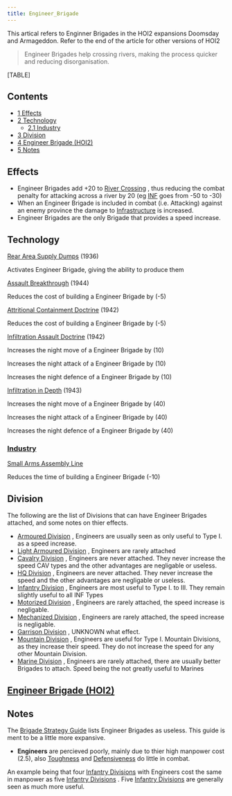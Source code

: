 ```yaml
---
title: Engineer_Brigade
---
```



This artical refers to Enginner Brigades in the HOI2 expansions Doomsday
and Armageddon. Refer to the end of the article for other versions of
HOI2

> Engineer Brigades help crossing rivers, making the process quicker and
> reducing disorganisation.

[TABLE]

## Contents

-   [ 1 Effects ](#Effects)
-   [ 2 Technology ](#Technology)
    -   [ 2.1 Industry ](#Industry)
-   [ 3 Division ](#Division)
-   [ 4 Engineer Brigade (HOI2) ](#Engineer_Brigade_.28HOI2.29)
-   [ 5 Notes ](#Notes)

##  Effects 

-   Engineer Brigades add +20 to [River
    Crossing](/wiki/index.php?title=River_Crossing&action=edit&redlink=1 "River Crossing (page does not exist)")
    , thus reducing the combat penalty for attacking across a river by
    20 (eg
    [INF](/wiki/index.php?title=INF&action=edit&redlink=1 "INF (page does not exist)")
    goes from -50 to -30)
-   When an Engineer Brigade is included in combat (i.e. Attacking)
    against an enemy province the damage to
    [Infrastructure](/wiki/index.php?title=Infrastructure&action=edit&redlink=1 "Infrastructure (page does not exist)")
    is increased.
-   Engineer Brigades are the only Brigade that provides a speed
    increase.

##  Technology 

[Rear Area Supply
Dumps](/wiki/index.php?title=Rear_Area_Supply_Dumps&action=edit&redlink=1 "Rear Area Supply Dumps (page does not exist)")
(1936)

Activates Engineer Brigade, giving the ability to produce them

[Assault
Breakthrough](/wiki/index.php?title=Assault_Breakthrough&action=edit&redlink=1 "Assault Breakthrough (page does not exist)")
(1944)

Reduces the cost of building a Engineer Brigade by (-5)

[Attritional Containment
Doctrine](/wiki/index.php?title=Attritional_Containment_Doctrine&action=edit&redlink=1 "Attritional Containment Doctrine (page does not exist)")
(1942)

Reduces the cost of building a Engineer Brigade by (-5)

[Infiltration Assault
Doctrine](/wiki/index.php?title=Infiltration_Assault_Doctrine&action=edit&redlink=1 "Infiltration Assault Doctrine (page does not exist)")
(1942)

Increases the night move of a Engineer Brigade by (10)

Increases the night attack of a Engineer Brigade by (10)

Increases the night defence of a Engineer Brigade by (10)

[Infiltration in
Depth](/wiki/index.php?title=Infiltration_in_Depth&action=edit&redlink=1 "Infiltration in Depth (page does not exist)")
(1943)

Increases the night move of a Engineer Brigade by (40)

Increases the night attack of a Engineer Brigade by (40)

Increases the night defence of a Engineer Brigade by (40)

###  [Industry](/wiki/index.php?title=Industry&action=edit&redlink=1 "Industry (page does not exist)") 

[Small Arms Assembly
Line](/wiki/index.php?title=Small_Arms_Assembly_Line&action=edit&redlink=1 "Small Arms Assembly Line (page does not exist)")

Reduces the time of building a Engineer Brigade (-10)

##  Division 

The following are the list of Divisions that can have Engineer Brigades
attached, and some notes on thier effects.

-   [Armoured
    Division](/wiki/index.php?title=Armoured_Division&action=edit&redlink=1 "Armoured Division (page does not exist)")
    , Engineers are usually seen as only useful to Type I. as a speed
    increase.
-   [Light Armoured
    Division](/wiki/index.php?title=Light_Armoured_Division&action=edit&redlink=1 "Light Armoured Division (page does not exist)")
    , Engineers are rarely attached
-   [Cavalry Division](/wiki/Cavalry_Division "Cavalry Division") ,
    Engineers are never attached. They never increase the speed CAV
    types and the other advantages are negligable or useless.
-   [HQ Division](/wiki/HQ_Division "HQ Division") , Engineers are never
    attached. They never increase the speed and the other advantages are
    negligable or useless.
-   [Infantry Division](/wiki/Infantry_Division "Infantry Division") ,
    Engineers are most useful to Type I. to III. They remain slightly
    useful to all INF Types
-   [Motorized Division](/wiki/Motorized_Division "Motorized Division")
    , Engineers are rarely attached, the speed increase is negligable.
-   [Mechanized
    Division](/wiki/Mechanized_Division "Mechanized Division") ,
    Engineers are rarely attached, the speed increase is negligable.
-   [Garrison Division](/wiki/Garrison_Division "Garrison Division") ,
    UNKNOWN what effect.
-   [Mountain Division](/wiki/Mountain_Division "Mountain Division") ,
    Engineers are useful for Type I. Mountain Divisions, as they
    increase their speed. They do not increase the speed for any other
    Mountain Division.
-   [Marine Division](/wiki/Marine_Division "Marine Division") ,
    Engineers are rarely attached, there are usually better Brigades to
    attach. Speed being the not greatly useful to Marines

##    [Engineer Brigade (HOI2)](/wiki/Engineer_Brigade_(HOI2) "Engineer Brigade (HOI2)") 

##  Notes 

The [Brigade Strategy
Guide](/wiki/Brigade_Strategy_Guide "Brigade Strategy Guide") lists
Engineer Brigades as useless. This guide is ment to be a little more
expansive.

-   **Engineers** are percieved poorly, mainly due to thier high
    manpower cost (2.5), also
    [Toughness](/wiki/index.php?title=Toughness&action=edit&redlink=1 "Toughness (page does not exist)")
    and
    [Defensiveness](/wiki/index.php?title=Defensiveness&action=edit&redlink=1 "Defensiveness (page does not exist)")
    do little in combat.

An example being that four [Infantry
Divisions](/wiki/Infantry_Division "Infantry Division") with Engineers
cost the same in manpower as five [Infantry
Divisions](/wiki/Infantry_Division "Infantry Division") . Five [Infantry
Divisions](/wiki/Infantry_Division "Infantry Division") are generally
seen as much more useful.
